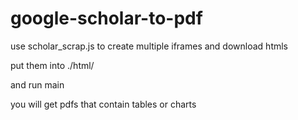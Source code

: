 # google-scholar-to-pdf

use scholar_scrap.js to create multiple iframes and download htmls

put them into ./html/

and run main

you will get pdfs that contain tables or charts 
